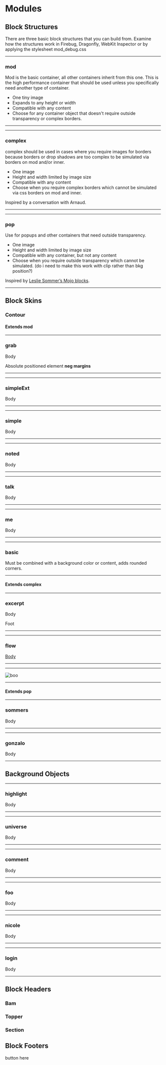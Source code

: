 # Modules

## Block Structures

There are three basic block structures that you can build from. Examine how the structures work in Firebug, Dragonfly, WebKit Inspector or by applying the stylesheet mod_debug.css

---

### mod

Mod is the basic container, all other containers inherit from this one. This is the high performance container that should be used unless you specifically need another type of container.

- One tiny image
- Expands to any height or width
- Compatible with any content
- Choose for any container object that doesn't require outside transparency or complex borders.

---

---

### complex

complex should be used in cases where you require images for borders because borders or drop shadows are too complex to be simulated via borders on mod and/or inner.

- One image
- Height and width limited by image size
- Compatible with any content
- Choose when you require complex borders which cannot be simulated via css borders on mod and inner.

Inspired by a conversation with Arnaud.

---

---

### pop

Use for popups and other containers that need outside transparency.

- One image
- Height and width limited by image size
- Compatible with any container, but not any content
- Choose when you require outside transparency which cannot be simulated. (do i need to make this work with clip rather than bkg position?)

Inspired by [Leslie Sommer’s Mojo blocks](http://www.lesliesommer.com/wdw07/html/ "CSS Mojo: Adding Polish To Your Pages").

---

## Block Skins

### Contour

#### Extends mod

---

### grab

Body

Absolute positioned element **neg margins**

---

---

### simpleExt

Body

---

---

### simple

Body

---

---

### noted

Body

---

---

### talk

Body

---

---

### me

Body

---

---

### basic

Must be combined with a background color or content, adds rounded corners.

---

#### Extends complex

---

### excerpt

Body

Foot

---

---

### flow

[Body](#)

---

---

![boo](http://placehold.it/269x179)

---

#### Extends pop

---

### sommers

Body

---

---

### gonzalo

Body

---

## Background Objects

---

### highlight

Body

---

---

### universe

Body

---

---

### comment

Body

---

---

### foo

Body

---

---

### nicole

Body

---

---

### login

Body

---

## Block Headers

### Bam

### Topper

### Section

## Block Footers

button here

